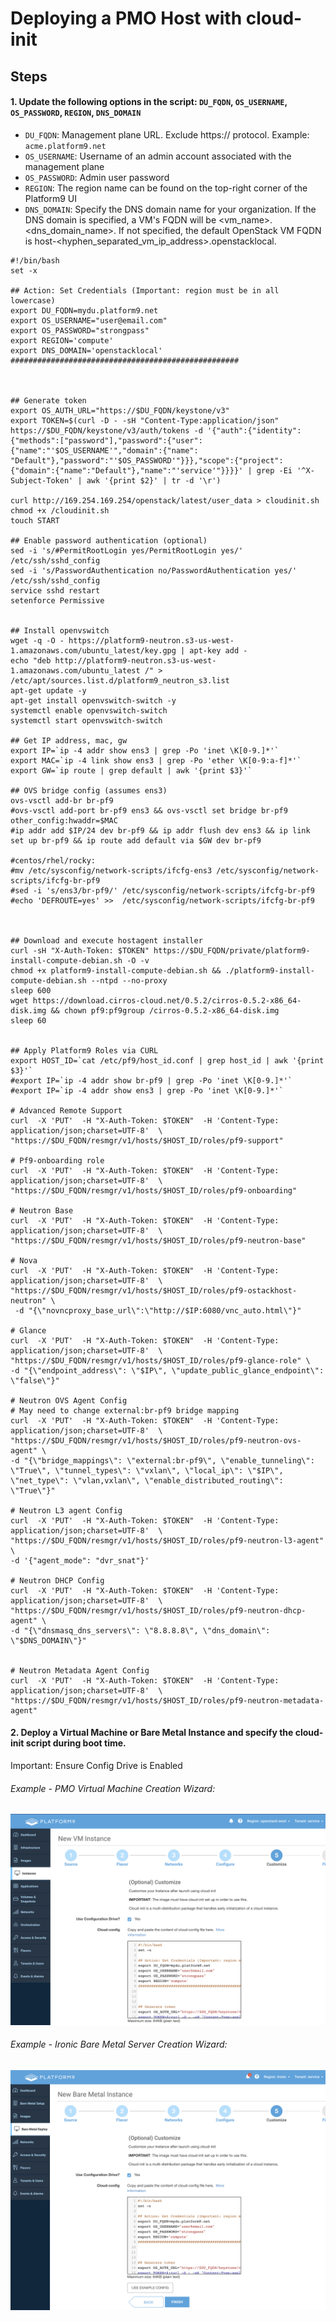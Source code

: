 # Deploying a PMO Host with cloud-init

## Steps

#### 1. Update the following options in the script: `DU_FQDN`, `OS_USERNAME`, `OS_PASSWORD`, `REGION`, `DNS_DOMAIN`
* `DU_FQDN`: Management plane URL. Exclude https:// protocol. Example: `acme.platform9.net`
* `OS_USERNAME`: Username of an admin account associated with the management plane
* `OS_PASSWORD`: Admin user password
*  `REGION`: The region name can be found on the top-right corner of the Platform9 UI
* `DNS_DOMAIN`: Specify the DNS domain name for your organization. If the DNS domain is specified, a VM's FQDN will be <vm_name>.<dns_domain_name>. If not specified, the default OpenStack VM FQDN is host-<hyphen_separated_vm_ip_address>.openstacklocal. 
```
#!/bin/bash
set -x

## Action: Set Credentials (Important: region must be in all lowercase)
export DU_FQDN=mydu.platform9.net
export OS_USERNAME="user@email.com"
export OS_PASSWORD="strongpass"
export REGION='compute'
export DNS_DOMAIN='openstacklocal'
###################################################



## Generate token
export OS_AUTH_URL="https://$DU_FQDN/keystone/v3"
export TOKEN=$(curl -D - -sH "Content-Type:application/json" https://$DU_FQDN/keystone/v3/auth/tokens -d '{"auth":{"identity":{"methods":["password"],"password":{"user":{"name":"'$OS_USERNAME'","domain":{"name": "Default"},"password":"'$OS_PASSWORD'"}}},"scope":{"project":{"domain":{"name":"Default"},"name":"'service'"}}}}' | grep -Ei '^X-Subject-Token' | awk '{print $2}' | tr -d '\r')

curl http://169.254.169.254/openstack/latest/user_data > cloudinit.sh
chmod +x /cloudinit.sh
touch START

## Enable password authentication (optional)
sed -i 's/#PermitRootLogin yes/PermitRootLogin yes/' /etc/ssh/sshd_config
sed -i 's/PasswordAuthentication no/PasswordAuthentication yes/' /etc/ssh/sshd_config
service sshd restart
setenforce Permissive


## Install openvswitch
wget -q -O - https://platform9-neutron.s3-us-west-1.amazonaws.com/ubuntu_latest/key.gpg | apt-key add - 
echo "deb http://platform9-neutron.s3-us-west-1.amazonaws.com/ubuntu_latest /" > /etc/apt/sources.list.d/platform9_neutron_s3.list
apt-get update -y
apt-get install openvswitch-switch -y
systemctl enable openvswitch-switch
systemctl start openvswitch-switch

## Get IP address, mac, gw 
export IP=`ip -4 addr show ens3 | grep -Po 'inet \K[0-9.]*'` 
export MAC=`ip -4 link show ens3 | grep -Po 'ether \K[0-9:a-f]*'`
export GW=`ip route | grep default | awk '{print $3}'`

## OVS bridge config (assumes ens3)
ovs-vsctl add-br br-pf9
#ovs-vsctl add-port br-pf9 ens3 && ovs-vsctl set bridge br-pf9 other_config:hwaddr=$MAC
#ip addr add $IP/24 dev br-pf9 && ip addr flush dev ens3 && ip link set up br-pf9 && ip route add default via $GW dev br-pf9

#centos/rhel/rocky:
#mv /etc/sysconfig/network-scripts/ifcfg-ens3 /etc/sysconfig/network-scripts/ifcfg-br-pf9 
#sed -i 's/ens3/br-pf9/' /etc/sysconfig/network-scripts/ifcfg-br-pf9
#echo 'DEFROUTE=yes' >>  /etc/sysconfig/network-scripts/ifcfg-br-pf9



## Download and execute hostagent installer  
curl -sH "X-Auth-Token: $TOKEN" https://$DU_FQDN/private/platform9-install-compute-debian.sh -O -v
chmod +x platform9-install-compute-debian.sh && ./platform9-install-compute-debian.sh --ntpd --no-proxy
sleep 600
wget https://download.cirros-cloud.net/0.5.2/cirros-0.5.2-x86_64-disk.img && chown pf9:pf9group /cirros-0.5.2-x86_64-disk.img
sleep 60 


## Apply Platform9 Roles via CURL 
export HOST_ID=`cat /etc/pf9/host_id.conf | grep host_id | awk '{print $3}'`
#export IP=`ip -4 addr show br-pf9 | grep -Po 'inet \K[0-9.]*'`
#export IP=`ip -4 addr show ens3 | grep -Po 'inet \K[0-9.]*'`

# Advanced Remote Support
curl  -X 'PUT'  -H "X-Auth-Token: $TOKEN"  -H 'Content-Type: application/json;charset=UTF-8'  \
"https://$DU_FQDN/resmgr/v1/hosts/$HOST_ID/roles/pf9-support"

# Pf9-onboarding role
curl  -X 'PUT'  -H "X-Auth-Token: $TOKEN"  -H 'Content-Type: application/json;charset=UTF-8'  \
"https://$DU_FQDN/resmgr/v1/hosts/$HOST_ID/roles/pf9-onboarding"

# Neutron Base 
curl  -X 'PUT'  -H "X-Auth-Token: $TOKEN"  -H 'Content-Type: application/json;charset=UTF-8'  \
"https://$DU_FQDN/resmgr/v1/hosts/$HOST_ID/roles/pf9-neutron-base"

# Nova
curl  -X 'PUT'  -H "X-Auth-Token: $TOKEN"  -H 'Content-Type: application/json;charset=UTF-8'  \
"https://$DU_FQDN/resmgr/v1/hosts/$HOST_ID/roles/pf9-ostackhost-neutron" \
 -d "{\"novncproxy_base_url\":\"http://$IP:6080/vnc_auto.html\"}"

# Glance
curl  -X 'PUT'  -H "X-Auth-Token: $TOKEN"  -H 'Content-Type: application/json;charset=UTF-8'  \
"https://$DU_FQDN/resmgr/v1/hosts/$HOST_ID/roles/pf9-glance-role" \
-d "{\"endpoint_address\": \"$IP\", \"update_public_glance_endpoint\": \"false\"}"

# Neutron OVS Agent Config
# May need to change external:br-pf9 bridge mapping 
curl  -X 'PUT'  -H "X-Auth-Token: $TOKEN"  -H 'Content-Type: application/json;charset=UTF-8'  \
"https://$DU_FQDN/resmgr/v1/hosts/$HOST_ID/roles/pf9-neutron-ovs-agent" \
-d "{\"bridge_mappings\": \"external:br-pf9\", \"enable_tunneling\": \"True\", \"tunnel_types\": \"vxlan\", \"local_ip\": \"$IP\", \"net_type\": \"vlan,vxlan\", \"enable_distributed_routing\": \"True\"}"

# Neutron L3 agent Config
curl  -X 'PUT'  -H "X-Auth-Token: $TOKEN"  -H 'Content-Type: application/json;charset=UTF-8'  \
"https://$DU_FQDN/resmgr/v1/hosts/$HOST_ID/roles/pf9-neutron-l3-agent" \
-d '{"agent_mode": "dvr_snat"}'

# Neutron DHCP Config
curl  -X 'PUT'  -H "X-Auth-Token: $TOKEN"  -H 'Content-Type: application/json;charset=UTF-8'  \
"https://$DU_FQDN/resmgr/v1/hosts/$HOST_ID/roles/pf9-neutron-dhcp-agent" \
-d "{\"dnsmasq_dns_servers\": \"8.8.8.8\", \"dns_domain\": \"$DNS_DOMAIN\"}"


# Neutron Metadata Agent Config
curl  -X 'PUT'  -H "X-Auth-Token: $TOKEN"  -H 'Content-Type: application/json;charset=UTF-8'  \
"https://$DU_FQDN/resmgr/v1/hosts/$HOST_ID/roles/pf9-neutron-metadata-agent"
```

#### 2. Deploy a Virtual Machine or Bare Metal Instance and specify the cloud-init script during boot time. 
Important: Ensure Config Drive is Enabled

###### Example - PMO Virtual Machine Creation Wizard:
![PMO](virtualmachine.png)

###### Example - Ironic Bare Metal Server Creation Wizard:
![Ironic](baremetal.png)
